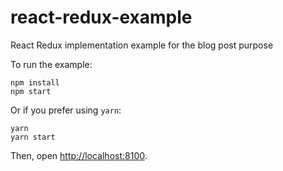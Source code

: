 # react-redux-example
React Redux implementation example for the blog post purpose

To run the example:

```
npm install
npm start
```

Or if you prefer using `yarn`:

```
yarn
yarn start
```

Then, open [http://localhost:8100](http://localhost8100).